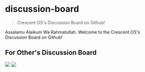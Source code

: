 # discussion-board

> Crescent OS's Discussion Board on Github!

Assalamu Alaikum Wa Rahmatullah. Welcome to the Crescent OS's Discussion Board on Github!

## For Other's Discussion Board

  <a href="https://join.slack.com/t/slack-vhl9697/shared_invite/zt-y2lna8fa-xKwSx64AFXD6uuc18nl0Ug"><img src="https://img.shields.io/badge/Slack%20Channel-Crescent%20OS-4a154b?style=for-the-badge&logo=slack"></a>
  <a href="https://discord.gg/WgU5zqWy"><img src="https://img.shields.io/badge/Discord%20Server-Crescent%20OS-5865f2?style=for-the-badge&logo=discord"></a>
